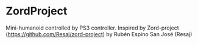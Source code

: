 # ZordProject
Mini-humanoid controlled by PS3 controller. Inspired by Zord-project (https://github.com/Resaj/zord-project) by 
Rubén Espino San José (Resaj) 
